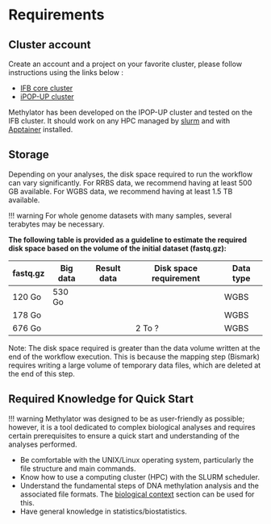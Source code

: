 # Requirements

## Cluster account 

Create an account and a project on your favorite cluster, please follow instructions using the links below :    
- [IFB core cluster](https://parisepigenetics.github.io/bibs/cluster/ifb/#/cluster/)  
- [iPOP-UP cluster](https://parisepigenetics.github.io/bibs/cluster/ipopup/#/cluster/)

Methylator has been developed on the IPOP-UP cluster and tested on the IFB cluster. It should work on any HPC managed by [slurm](https://slurm.schedmd.com/quickstart.html) and with [Apptainer](https://apptainer.org/) installed. 

## Storage 

Depending on your analyses, the disk space required to run the workflow can vary significantly. For RRBS data, we recommend having at least 500 GB available. For WGBS data, we recommend having at least 1.5 TB available.

!!! warning
    For whole genome datasets with many samples, several terabytes may be necessary.

**The following table is provided as a guideline to estimate the required disk space based on the volume of the initial dataset (fastq.gz):**

| fastq.gz | Big data | Result data | Disk space requirement | Data type |
| -------- | -------- | ----------- | ---------------------- | --------- |
| 120 Go   | 530 Go   |             |                        |    WGBS   |
| 178 Go   |          |             |                        |    WGBS   |
| 676 Go   |          |             |          2 To ?        |    WGBS   | 

Note: The disk space required is greater than the data volume written at the end of the workflow execution. This is because the mapping step (Bismark) requires writing a large volume of temporary data files, which are deleted at the end of this step.

## Required Knowledge for Quick Start

!!! warning
    Methylator was designed to be as user-friendly as possible; however, it is a tool dedicated to complex biological analyses and requires certain prerequisites to ensure a quick start and understanding of the analyses performed.

- Be comfortable with the UNIX/Linux operating system, particularly the file structure and main commands.
- Know how to use a computing cluster (HPC) with the SLURM scheduler.
-  Understand the fundamental steps of DNA methylation analysis and the associated file formats. The [biological context](biological_context.md) section can be used for this.
-  Have general knowledge in statistics/biostatistics.
